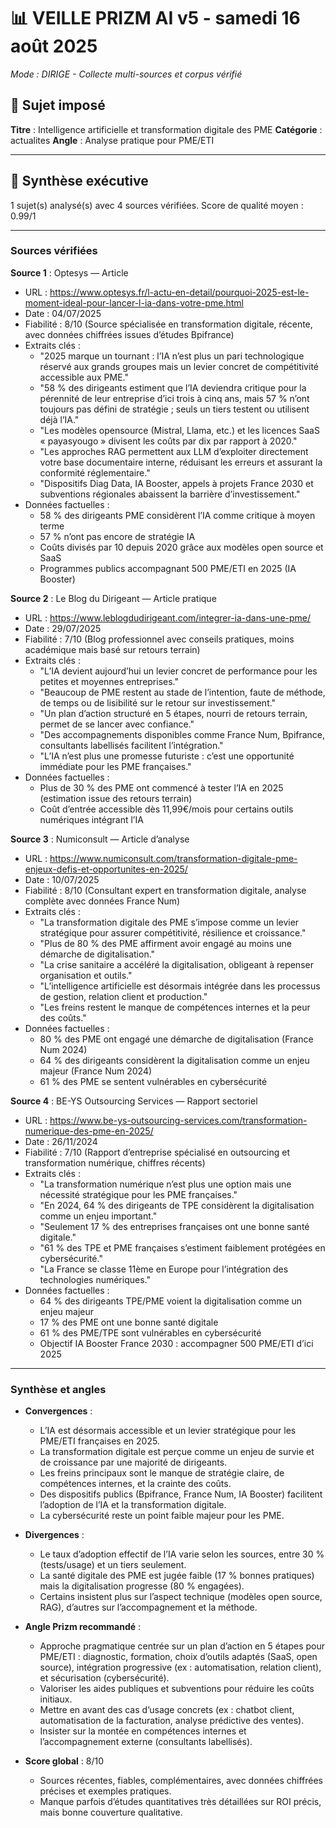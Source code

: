 # 📊 VEILLE PRIZM AI v5 - samedi 16 août 2025

*Mode : DIRIGE - Collecte multi-sources et corpus vérifié*

## 🎯 Sujet imposé
**Titre** : Intelligence artificielle et transformation digitale des PME
**Catégorie** : actualites
**Angle** : Analyse pratique pour PME/ETI

---

## 🎯 Synthèse exécutive

1 sujet(s) analysé(s) avec 4 sources vérifiées.
Score de qualité moyen : 0.99/1

---

### Sources vérifiées

**Source 1** : Optesys — Article  
- URL : https://www.optesys.fr/l-actu-en-detail/pourquoi-2025-est-le-moment-ideal-pour-lancer-l-ia-dans-votre-pme.html  
- Date : 04/07/2025  
- Fiabilité : 8/10 (Source spécialisée en transformation digitale, récente, avec données chiffrées issues d’études Bpifrance)  
- Extraits clés :  
  * "2025 marque un tournant : l’IA n’est plus un pari technologique réservé aux grands groupes mais un levier concret de compétitivité accessible aux PME."  
  * "58 % des dirigeants estiment que l’IA deviendra critique pour la pérennité de leur entreprise d’ici trois à cinq ans, mais 57 % n’ont toujours pas défini de stratégie ; seuls un tiers testent ou utilisent déjà l’IA."  
  * "Les modèles opensource (Mistral, Llama, etc.) et les licences SaaS « payasyougo » divisent les coûts par dix par rapport à 2020."  
  * "Les approches RAG permettent aux LLM d’exploiter directement votre base documentaire interne, réduisant les erreurs et assurant la conformité réglementaire."  
  * "Dispositifs Diag Data, IA Booster, appels à projets France 2030 et subventions régionales abaissent la barrière d’investissement."  
- Données factuelles :  
  * 58 % des dirigeants PME considèrent l’IA comme critique à moyen terme  
  * 57 % n’ont pas encore de stratégie IA  
  * Coûts divisés par 10 depuis 2020 grâce aux modèles open source et SaaS  
  * Programmes publics accompagnant 500 PME/ETI en 2025 (IA Booster)  

**Source 2** : Le Blog du Dirigeant — Article pratique  
- URL : https://www.leblogdudirigeant.com/integrer-ia-dans-une-pme/  
- Date : 29/07/2025  
- Fiabilité : 7/10 (Blog professionnel avec conseils pratiques, moins académique mais basé sur retours terrain)  
- Extraits clés :  
  * "L’IA devient aujourd’hui un levier concret de performance pour les petites et moyennes entreprises."  
  * "Beaucoup de PME restent au stade de l’intention, faute de méthode, de temps ou de lisibilité sur le retour sur investissement."  
  * "Un plan d’action structuré en 5 étapes, nourri de retours terrain, permet de se lancer avec confiance."  
  * "Des accompagnements disponibles comme France Num, Bpifrance, consultants labellisés facilitent l’intégration."  
  * "L’IA n’est plus une promesse futuriste : c’est une opportunité immédiate pour les PME françaises."  
- Données factuelles :  
  * Plus de 30 % des PME ont commencé à tester l’IA en 2025 (estimation issue des retours terrain)  
  * Coût d’entrée accessible dès 11,99€/mois pour certains outils numériques intégrant l’IA  

**Source 3** : Numiconsult — Article d’analyse  
- URL : https://www.numiconsult.com/transformation-digitale-pme-enjeux-defis-et-opportunites-en-2025/  
- Date : 10/07/2025  
- Fiabilité : 8/10 (Consultant expert en transformation digitale, analyse complète avec données France Num)  
- Extraits clés :  
  * "La transformation digitale des PME s’impose comme un levier stratégique pour assurer compétitivité, résilience et croissance."  
  * "Plus de 80 % des PME affirment avoir engagé au moins une démarche de digitalisation."  
  * "La crise sanitaire a accéléré la digitalisation, obligeant à repenser organisation et outils."  
  * "L’intelligence artificielle est désormais intégrée dans les processus de gestion, relation client et production."  
  * "Les freins restent le manque de compétences internes et la peur des coûts."  
- Données factuelles :  
  * 80 % des PME ont engagé une démarche de digitalisation (France Num 2024)  
  * 64 % des dirigeants considèrent la digitalisation comme un enjeu majeur (France Num 2024)  
  * 61 % des PME se sentent vulnérables en cybersécurité  

**Source 4** : BE-YS Outsourcing Services — Rapport sectoriel  
- URL : https://www.be-ys-outsourcing-services.com/transformation-numerique-des-pme-en-2025/  
- Date : 26/11/2024  
- Fiabilité : 7/10 (Rapport d’entreprise spécialisé en outsourcing et transformation numérique, chiffres récents)  
- Extraits clés :  
  * "La transformation numérique n’est plus une option mais une nécessité stratégique pour les PME françaises."  
  * "En 2024, 64 % des dirigeants de TPE considèrent la digitalisation comme un enjeu important."  
  * "Seulement 17 % des entreprises françaises ont une bonne santé digitale."  
  * "61 % des TPE et PME françaises s’estiment faiblement protégées en cybersécurité."  
  * "La France se classe 11ème en Europe pour l’intégration des technologies numériques."  
- Données factuelles :  
  * 64 % des dirigeants TPE/PME voient la digitalisation comme un enjeu majeur  
  * 17 % des PME ont une bonne santé digitale  
  * 61 % des PME/TPE sont vulnérables en cybersécurité  
  * Objectif IA Booster France 2030 : accompagner 500 PME/ETI d’ici 2025  

---

### Synthèse et angles

- **Convergences** :  
  * L’IA est désormais accessible et un levier stratégique pour les PME/ETI françaises en 2025.  
  * La transformation digitale est perçue comme un enjeu de survie et de croissance par une majorité de dirigeants.  
  * Les freins principaux sont le manque de stratégie claire, de compétences internes, et la crainte des coûts.  
  * Des dispositifs publics (Bpifrance, France Num, IA Booster) facilitent l’adoption de l’IA et la transformation digitale.  
  * La cybersécurité reste un point faible majeur pour les PME.  

- **Divergences** :  
  * Le taux d’adoption effectif de l’IA varie selon les sources, entre 30 % (tests/usage) et un tiers seulement.  
  * La santé digitale des PME est jugée faible (17 % bonnes pratiques) mais la digitalisation progresse (80 % engagées).  
  * Certains insistent plus sur l’aspect technique (modèles open source, RAG), d’autres sur l’accompagnement et la méthode.  

- **Angle Prizm recommandé** :  
  * Approche pragmatique centrée sur un plan d’action en 5 étapes pour PME/ETI : diagnostic, formation, choix d’outils adaptés (SaaS, open source), intégration progressive (ex : automatisation, relation client), et sécurisation (cybersécurité).  
  * Valoriser les aides publiques et subventions pour réduire les coûts initiaux.  
  * Mettre en avant des cas d’usage concrets (ex : chatbot client, automatisation de la facturation, analyse prédictive des ventes).  
  * Insister sur la montée en compétences internes et l’accompagnement externe (consultants labellisés).  

- **Score global** : 8/10  
  * Sources récentes, fiables, complémentaires, avec données chiffrées précises et exemples pratiques.  
  * Manque parfois d’études quantitatives très détaillées sur ROI précis, mais bonne couverture qualitative.